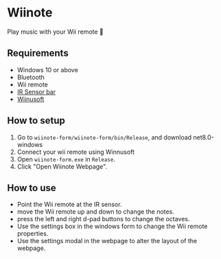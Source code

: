 # Wiinote

Play music with your Wii remote 🤯

## Requirements
- Windows 10 or above
- Bluetooth
- Wii remote
- [IR Sensor bar](https://www.amazon.com/gp/product/B08R2WRBKD/ref=ppx_yo_dt_b_search_asin_title?ie=UTF8&psc=1)
- [Wiinusoft](https://sites.google.com/site/wiinupro/downloads?authuser=0)

## How to setup
1. Go to `wiinote-form/wiinote-form/bin/Release`, and download net8.0-windows
2. Connect your wii remote using Winnusoft
3. Open `wiinote-form.exe` in `Release`.
4. Click "Open Wiinote Webpage".

## How to use
- Point the Wii remote at the IR sensor.
- move the Wii remote up and down to change the notes.
- press the left and right d-pad buttons to change the octaves.
- Use the settings box in the windows form to change the Wii remote properties.
- Use the settings modal in the webpage to alter the layout of the webpage.
